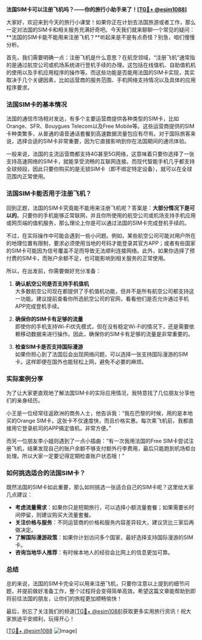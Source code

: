 **法国SIM卡可以注册飞机吗？——你的旅行小助手来了！[[TG💪+ @esim1088](https://t.me/s/esim1088)]**

大家好，欢迎来到今天的旅行小课堂！如果你正在计划去法国旅游或者工作，那么一定对法国的SIM卡和相关服务充满好奇吧。今天我们就来聊聊一个常见的疑问：**法国的SIM卡能不能用来注册飞机？**听起来是不是有点奇怪？别急，咱们慢慢分析。

首先，我们需要明确一点：注册飞机是什么意思？在航空领域，“注册飞机”通常指的是通过航空公司或机场系统进行登机手续的办理。这包括在线值机、自助值机机的使用以及手机应用程序的操作等。而这些功能是否能用法国的SIM卡实现，其实取决于几个关键因素，比如运营商的服务范围、手机网络支持情况以及具体的应用程序要求。

### 法国SIM卡的基本情况

法国的通信市场相对发达，有多个主要运营商提供各种类型的SIM卡，比如Orange、SFR、Bouygues Telecom以及Free Mobile等。这些运营商提供的SIM卡种类繁多，从普通的语音通话套餐到高速数据流量包应有尽有。对于国际旅客来说，选择合适的SIM卡非常重要，因为它直接影响到你在法国期间的通讯体验。

一般来说，法国的主流运营商都支持4G甚至5G网络，这意味着只要你选择了一张支持高速网络的SIM卡，就能享受流畅的互联网连接。而现代智能手机几乎都支持全球频段，因此只要你购买的是无锁SIM卡（即不绑定特定设备），就可以在全球范围内正常使用。

### 法国SIM卡能否用于注册飞机？

回到正题，法国的SIM卡究竟能不能用来注册飞机呢？答案是：**大部分情况下是可以的**。只要你的手机能够正常联网，并且你所使用的航空公司或机场支持手机应用或网页端的值机服务，那么理论上你是可以通过法国的SIM卡完成登机手续的。

不过，在实际操作中可能会遇到一些小问题。例如，某些航空公司可能对用户所在的地理位置有限制，要求必须使用当地的号码才能登录其官方APP；或者有些国家的SIM卡可能因为信号覆盖不足而导致无法顺利连接网络。此外，如果你选择了预付费的SIM卡，而账户余额不足，也可能影响到相关服务的正常使用。

所以，在出发前，你需要做好充分准备：

1. **确认航空公司是否支持手机值机**  
   大多数航空公司现在都提供了手机值机功能，但并不是所有航空公司都支持这一功能。建议提前查看你所选航空公司的官网，看看他们是否允许通过手机APP完成登机手续。

2. **确保你的SIM卡有足够的流量**  
   即使你的手机支持Wi-Fi优先模式，但在没有稳定Wi-Fi的情况下，还是需要依赖移动数据来进行操作。因此，确保你的SIM卡有足够的流量是非常重要的。

3. **检查SIM卡是否支持国际漫游**  
   如果你担心到了法国后会出现网络问题，可以选择一张支持国际漫游的SIM卡。这样即便在国外也能轻松上网，避免不必要的麻烦。

### 实际案例分享

为了让大家更直观地了解法国SIM卡的实际应用情况，我特意找了几位朋友分享他们的亲身经历。

小王是一位经常往返欧洲的商务人士，他告诉我：“我在巴黎的时候，用的是本地买的Orange SIM卡，这张卡不仅速度快，而且价格实惠。每次乘飞机前，我都直接用它登录航司的APP搞定值机，非常方便。”

而另一位朋友李小姐则遇到了一点小插曲：“有一次我用法国的Free SIM卡尝试注册飞机，结果发现自己的账户余额不够支付额外行李费用，最后只能跑到机场柜台处理。所以大家一定要记得定期检查账户状态哦！”

### 如何挑选适合的法国SIM卡？

既然法国的SIM卡如此重要，那么如何挑选一张适合自己的SIM卡呢？这里给大家几点建议：

- **考虑流量需求**：如果你只是短期旅行，可以选择小额流量套餐；如果需要长时间停留，则建议购买大流量套餐。
- **关注价格与服务**：不同运营商的价格和服务内容差异较大，建议货比三家后再做决定。
- **了解国际漫游政策**：如果你计划访问多个国家，最好选择支持国际漫游的SIM卡。
- **咨询当地华人推荐**：有时候本地人的经验会比网上的信息更加可靠。

### 总结

总的来说，法国的SIM卡完全可以用来注册飞机，只要你注意以上提到的细节问题，并提前做好准备工作，整个过程将会变得简单高效。希望这篇文章能帮助到即将前往法国的朋友，让你们的旅程更加顺畅愉快！

最后，别忘了关注我们的频道[[TG💪+ @esim1088](https://t.me/s/esim1088)]获取更多实用旅行资讯！祝大家旅途平安顺利，玩得开心！

[[TG💪+ @esim1088](https://t.me/s/esim1088) ![Image](https://i.postimg.cc/4NQfJmqS/Snipaste-2025-05-13-00-14-12.png)]